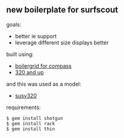 new boilerplate for surfscout
---

goals: 

*  better ie support
*  leverage different size displays better

built using: 

*  [boilergrid for compass](https://github.com/adambom/Boilergrid-for-Compass/)
*  [320 and up](http://stuffandnonsense.co.uk/projects/320andup/)

and this was used as a model:

*  [susy320](http://susy.oddbird.net/susy320/)

requirements: 

```
$ gem install shotgun
$ gem install rack
$ gem install thin
```